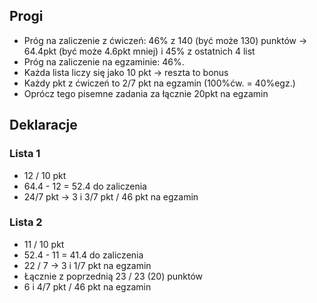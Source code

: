 ## Progi
- Próg na zaliczenie z ćwiczeń: 46% z 140 (być może 130) punktów -> 64.4pkt (być może 4.6pkt mniej) i 45% z ostatnich 4 list
- Próg na zaliczenie na egzaminie: 46%.
- Każda lista liczy się jako 10 pkt -> reszta to bonus
- Każdy pkt z ćwiczeń to 2/7 pkt na egzamin (100%ćw. = 40%egz.)
- Oprócz tego pisemne zadania za łącznie 20pkt na egzamin

## Deklaracje

### Lista 1
- 12 / 10 pkt
- 64.4 - 12 = 52.4 do zaliczenia
- 24/7 pkt -> 3 i 3/7 pkt / 46 pkt na egzamin

### Lista 2
- 11 / 10 pkt
- 52.4 - 11 = 41.4 do zaliczenia
- 22 / 7 -> 3 i 1/7 pkt na egzamin
- Łącznie z poprzednią 23 / 23 (20) punktów
- 6 i 4/7 pkt / 46 pkt na egzamin